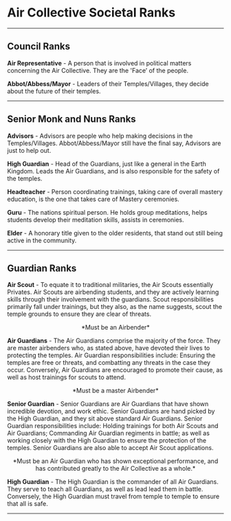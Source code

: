 # Air Collective Societal Ranks
* * *

## Council Ranks

**Air Representative** - A person that is involved in political matters concerning the Air Collective. They are the 'Face’ of the people.

**Abbot/Abbess/Mayor** - Leaders of their Temples/Villages, they decide about the future of their temples.
* * *

## Senior Monk and Nuns Ranks

**Advisors** - Advisors are people who help making decisions in the Temples/Villages. Abbot/Abbess/Mayor still have the final say, Advisors are just to help out.

**High Guardian** - Head of the Guardians, just like a general in the Earth Kingdom. Leads the Air Guardians, and is also responsible for the safety of the temples.

**Headteacher** - Person coordinating trainings, taking care of overall mastery education, is the one that takes care of Mastery ceremonies.

**Guru** - The nations spiritual person. He holds group meditations, helps students develop their meditation skills, assists in ceremonies.

**Elder** - A honorary title given to the older residents, that stand out still being active in the community.
* * *

## Guardian Ranks

**Air Scout** - To equate it to traditional militaries, the Air Scouts essentially Privates. Air Scouts are airbending students, and they are actively learning skills through their involvement with the guardians. Scout responsibilities primarily fall under trainings, but they also, as the name suggests, scout the temple grounds to ensure they are clear of threats.

<center>*Must be an Airbender*</center>

**Air Guardians** - The Air Guardians comprise the majority of the force. They are master airbenders who, as stated above, have devoted their lives to protecting the temples. Air Guardian responsibilities include: Ensuring the temples are free or threats, and combatting any threats in the case they occur. Conversely, Air Guardians are encouraged to promote their cause, as well as host trainings for scouts to attend.

<center>*Must be a master Airbender*</center>

**Senior Guardian** - Senior Guardians are Air Guardians that have shown incredible devotion, and work ethic. Senior Guardians are hand picked by the High Guardian, and they sit above standard Air Guardians. Senior Guardian responsibilities include: Holding trainings for both Air Scouts and Air Guardians; Commanding Air Guardian regiments in battle; as well as working closely with the High Guardian to ensure the protection of the temples. Senior Guardians are also able to accept Air Scout applications.

<center>*Must be an Air Guardian who has shown exceptional performance, and has contributed greatly to the Air Collective as a whole.*</center>

**High Guardian** - The High Guardian is the commander of all Air Guardians. They serve to teach all Guardians, as well as lead lead them in battle. Conversely, the High Guardian must travel from temple to temple to ensure that all is safe.
* * *